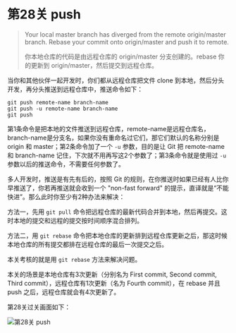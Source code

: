 
# 第28关 push

> Your local master branch has diverged from the remote origin/master branch. Rebase your commit onto origin/master and push it to remote.
>
> 你本地仓库的代码是由远程仓库的 origin/master 分支创建的。rebase 你的更新到 origin/master，然后提交到远程仓库。

当你和其他伙伴一起开发时，你们都从远程仓库把文件 clone 到本地，然后分头开发，再分头推送到远程仓库中，推送命令如下：

```shell
git push remote-name branch-name
git push -u remote-name branch-name
git push
```

第1条命令是把本地的文件推送到远程仓库，remote-name是远程仓库名，branch-name是分支名，如果你没有重命名过它们，那它们默认的名称分别是 origin 和 master；第2条命令加了一个 `-u` 参数，目的是让 Git 把 remote-name 和 branch-name 记住，下次就不用再写这2个参数了；第3条命令就是使用过 `-u` 参数以后的推送命令，不需要任何参数了。

多人开发时，推送是有先有后的，按照 Git 的规则，在你推送时如果已经有人比你早推送了，你若再推送就会收到一个 "non-fast forward" 的提示，直译就是“不能快进”。那么此时你至少有2种办法来解决：

方法一，先用 `git pull` 命令把远程仓库的最新代码合并到本地，然后再提交。这时本地的提交和远程的提交按时间顺序混合排列。

方法二，用 `git rebase` 命令把本地仓库的更新排到远程仓库更新之后，那这时候本地仓库的所有提交都排在远程仓库的最后一次提交之后。

本关考核的就是用 `git rebase` 方法来解决问题。

本关的场景是本地仓库有3次更新（分别名为 First commit, Second commit, Third commit），远程仓库有1次更新（名为 Fourth commit），在 rebase 并且 push 之后，远程仓库就会有4次更新了。

第28关过关画面如下：

![第28关 push](images/level-28-push.png)

